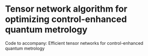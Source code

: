 # Tensor network algorithm for optimizing control-enhanced quantum metrology
Code to accompany: Efficient tensor networks for control-enhanced quantum metrology
